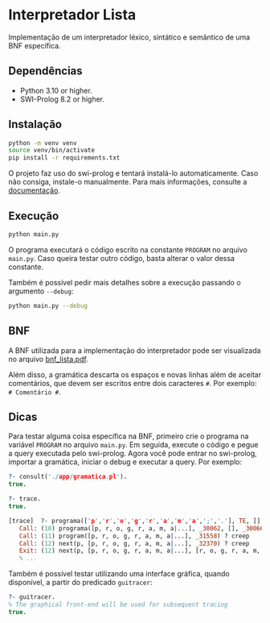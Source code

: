 # Interpretador Lista

Implementação de um interpretador léxico, sintático e semântico de uma BNF específica.

## Dependências

- Python 3.10 or higher.
- SWI-Prolog 8.2 or higher.

## Instalação

```bash
python -m venv venv
source venv/bin/activate
pip install -r requirements.txt
```

O projeto faz uso do swi-prolog e tentará instalá-lo automaticamente. Caso não consiga, instale-o manualmente. Para mais informações, consulte a [documentação](https://www.swi-prolog.org/build/).

## Execução

```bash
python main.py
```

O programa executará o código escrito na constante `PROGRAM` no arquivo `main.py`. Caso queira testar outro código, basta alterar o valor dessa constante.

Também é possível pedir mais detalhes sobre a execução passando o argumento `--debug`:

```bash
python main.py --debug
```

## BNF

A BNF utilizada para a implementação do interpretador pode ser visualizada no arquivo [bnf_lista.pdf](./docs/bnf_lista.pdf).

Além disso, a gramática descarta os espaços e novas linhas além de aceitar comentários, que devem ser escritos entre dois caracteres `#`. Por exemplo: `# Comentário #`.

## Dicas

Para testar alguma coisa específica na BNF, primeiro crie o programa na variável `PROGRAM` no arquivo `main.py`. Em seguida, execute o código e pegue a query executada pelo swi-prolog. Agora você pode entrar no swi-prolog, importar a gramática, iniciar o debug e executar a query. Por exemplo:

```prolog
?- consult('./app/gramatica.pl').
true.

?- trace.
true.

[trace]  ?- programa(['p','r','o','g','r','a','m','a',';','.'], TE, [], END_ERROR).
   Call: (10) programa([p, r, o, g, r, a, m, a|...], _30062, [], _30066) ? creep
   Call: (11) program([p, r, o, g, r, a, m, a|...], _31558) ? creep
   Call: (12) next(p, [p, r, o, g, r, a, m, a|...], _32370) ? creep
   Exit: (12) next(p, [p, r, o, g, r, a, m, a|...], [r, o, g, r, a, m, a, ;|...]) ? creep
   % ...
```

Também é possível testar utilizando uma interface gráfica, quando disponível, a partir do predicado `guitracer`:

```prolog
?- guitracer.
% The graphical front-end will be used for subsequent tracing
true.
```
